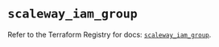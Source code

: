 # `scaleway_iam_group`

Refer to the Terraform Registry for docs: [`scaleway_iam_group`](https://registry.terraform.io/providers/scaleway/scaleway/2.42.1/docs/resources/iam_group).
